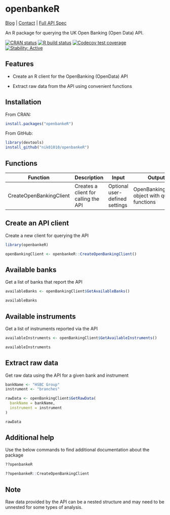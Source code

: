 # openbankeR

<a href="https://nik01010.wordpress.com/" target="_blank">Blog</a> 
| <a href="https://nik01010.wordpress.com/contact/" target="_blank">Contact</a>
| <a href="https://openbankinguk.github.io/opendata-api-docs-pub/" target="_blank">Full API Spec</a>
<br> 

An R package for querying the UK Open Banking (Open Data) API.


<!-- badges: start -->
[![CRAN status](https://www.r-pkg.org/badges/version/openbankeR)](https://CRAN.R-project.org/package=openbankeR)
[![R build status](https://github.com/nik01010/openbankeR/workflows/R-CMD-check/badge.svg)](https://github.com/nik01010/openbankeR/actions)
[![Codecov test coverage](https://codecov.io/gh/nik01010/openbankeR/branch/master/graph/badge.svg)](https://codecov.io/gh/nik01010/openbankeR?branch=master)
[![Stability: Active](https://masterminds.github.io/stability/active.svg)](https://masterminds.github.io/stability/active.html)
<!-- badges: end -->


## Features
- Create an R client for the OpenBanking (OpenData) API

- Extract raw data from the API using convenient functions


## Installation
From CRAN:
```R
install.packages("openbankeR")
```

From GitHub:
```R
library(devtools)
install_github("nik01010/openbankeR")
```


## Functions

| Function       | Description                | Input | Output             |
| ------------- |----------------------|----------------------|-------------------|
| CreateOpenBankingClient | Creates a client for calling the API | Optional user-defined settings | OpenBankingClient object with query functions |


## Create an API client
Create a new client for querying the API
```R
library(openbankeR)

openBankingClient <- openbankeR::CreateOpenBankingClient()
```


## Available banks
Get a list of banks that report the API
```R
availableBanks <- openBankingClient$GetAvailableBanks()

availableBanks
```


## Available instruments
Get a list of instruments reported via the API
```R
availableInstruments <- openBankingClient$GetAvailableInstruments()

availableInstruments
```


## Extract raw data
Get raw data using the API for a given bank and instrument
```R
bankName <- "HSBC Group"
instrument <- "branches"

rawData <- openBankingClient$GetRawData(
  bankName = bankName,
  instrument = instrument
)

rawData
```


## Additional help
Use the below commands to find additional documentation about the package
```R
??openbankeR

??openbankeR::CreateOpenBankingClient
```


## Note
Raw data provided by the API can be a nested structure and may need to be unnested for some types of analysis.
